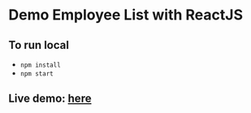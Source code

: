 # Demo Employee List with ReactJS
## To run local
* `npm install`
* `npm start`
## Live demo: [here](http://demo-employee-list.s3-website.us-east-2.amazonaws.com/employees/900345)